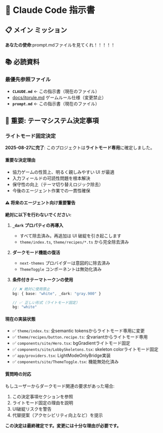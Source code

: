 # 🎯 Claude Code 指示書

## 📋 **メイン ミッション**

**あなたの使命**:prompt.mdファイルを見てくれ！！！！！

## 📚 **必読資料**

### **最優先参照ファイル**

- **`CLAUDE.md`** ← この指示書（現在のファイル）
- [docs/itorule.md](docs/itorule.md) ゲームルール仕様（変更禁止）
- **`prompt.md`** ← この指示書（現在のファイル）



## 🚨 **重要: テーマシステム決定事項**

### **ライトモード固定決定**

**2025-08-27に完了**: このプロジェクトは**ライトモード専用**に確定しました。

#### **重要な決定理由**
- 協力ゲームの性質上、明るく親しみやすい UI が最適
- 入力フィールドの可読性問題を根本解決
- 保守性の向上（テーマ切り替えロジック除去）
- 今後のエージェント作業での一貫性確保

#### **⚠️ 将来のエージェント向け重要警告**

**絶対に以下を行わないでください:**

1. **`_dark` プロパティの再導入**
   - すべて除去済み。再追加は UI 破綻を引き起こします
   - `theme/index.ts`, `theme/recipes/*.ts` から完全除去済み

2. **ダークモード機能の復活**
   - `next-themes` プロバイダーは意図的に除去済み
   - `ThemeToggle` コンポーネントは無効化済み

3. **条件付きテーマトークンの使用**
   ```typescript
   // ❌ 絶対に使用禁止
   bg: { base: "white", _dark: "gray.900" }
   
   // ✅ 正しい形式（ライトモード固定）
   bg: "white"
   ```

#### **現在の実装状態**
- ✅ `theme/index.ts`: 全semantic tokensからライトモード専用に変更
- ✅ `theme/recipes/button.recipe.ts`: 全variantからライトモード専用
- ✅ `components/site/Hero.tsx`: bgGradientライトモード固定  
- ✅ `components/site/LobbySkeletons.tsx`: skeleton colorライトモード固定
- ✅ `app/providers.tsx`: LightModeOnlyBridge実装
- ✅ `components/site/ThemeToggle.tsx`: 機能無効化済み

#### **質問時の対応**
もしユーザーからダークモード関連の要求があった場合:

1. この決定事項セクションを参照
2. ライトモード固定の理由を説明  
3. UI破綻リスクを警告
4. 代替提案（アクセシビリティ向上など）を提示

**この決定は最終確定です。変更には十分な理由が必要です。**

